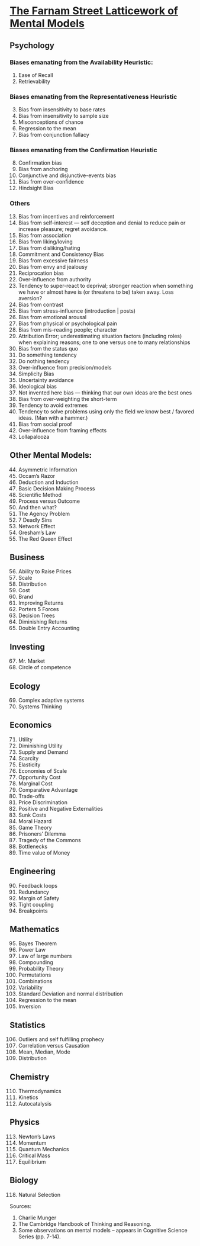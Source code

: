 




# [The Farnam Street Latticework of Mental Models](https://www.farnamstreetblog.com/mental-models/)


## Psychology



### Biases emanating from the Availability Heuristic:

1. Ease of Recall
2. Retrievability


### Biases emanating from the Representativeness Heuristic

3. Bias from insensitivity to base rates
4. Bias from insensitivity to sample size
5. Misconceptions of chance
6. Regression to the mean
7. Bias from conjunction fallacy


### Biases emanating from the Confirmation Heuristic

8. Confirmation bias
9. Bias from anchoring
10. Conjunctive and disjunctive-events bias
11. Bias from over-confidence 
12. Hindsight Bias


### Others

13. Bias from incentives and reinforcement
14. Bias from self-interest — self deception and denial to reduce pain or increase pleasure; regret avoidance.
15. Bias from association
16. Bias from liking/loving
17. Bias from disliking/hating
18. Commitment and Consistency Bias
19. Bias from excessive fairness
20. Bias from envy and jealousy
21. Reciprocation bias
22. Over-influence from authority
23. Tendency to super-react to deprival; stronger reaction when something we have or almost have is (or threatens to be) taken away. Loss aversion?
24. Bias from contrast
25. Bias from stress-influence (introduction | posts)
26. Bias from emotional arousal
27. Bias from physical or psychological pain
28. Bias from mis-reading people; character
29. Attribution Error; underestimating situation factors (including roles) when explaining reasons; one to one versus one to many relationships
30. Bias from the status quo
31. Do something tendency
32. Do nothing tendency
33. Over-influence from precision/models
34. Simplicity Bias
35. Uncertainty avoidance
36. Ideological bias
37. Not invented here bias — thinking that our own ideas are the best ones
38. Bias from over-weighting the short-term
39. Tendency to avoid extremes
40. Tendency to solve problems using only the field we know best / favored ideas. (Man with a hammer.)
41. Bias from social proof
42. Over-influence from framing effects
43. Lollapalooza



## Other Mental Models:

44. Asymmetric Information
45. Occam’s Razor
46. Deduction and Induction
47. Basic Decision Making Process
48. Scientific Method
49. Process versus Outcome
50. And then what?
51. The Agency Problem
52. 7 Deadly Sins
53. Network Effect
54. Gresham’s Law 
55. The Red Queen Effect


## Business

56. Ability to Raise Prices
57. Scale
58. Distribution
59. Cost
60. Brand
61. Improving Returns
62. Porters 5 Forces
63. Decision Trees
64. Diminishing Returns
65. Double Entry Accounting


## Investing

67. Mr. Market
68. Circle of competence


## Ecology

69. Complex adaptive systems
70. Systems Thinking


## Economics

71. Utility
72. Diminishing Utility
73. Supply and Demand
74. Scarcity
75. Elasticity
76. Economies of Scale
77. Opportunity Cost
78. Marginal Cost
79. Comparative Advantage
80. Trade-offs
81. Price Discrimination
82. Positive and Negative Externalities
83. Sunk Costs
84. Moral Hazard
85. Game Theory
86. Prisoners’ Dilemma
87. Tragedy of the Commons 
88. Bottlenecks
89. Time value of Money


## Engineering

90. Feedback loops
91. Redundancy
92. Margin of Safety
93. Tight coupling
94. Breakpoints


## Mathematics

95. Bayes Theorem
96. Power Law
97. Law of large numbers
98. Compounding
99. Probability Theory
100. Permutations
101. Combinations
102. Variability
103. Standard Deviation and normal distribution
104. Regression to the mean
105. Inversion


## Statistics

106. Outliers and self fulfilling prophecy
107. Correlation versus Causation
108. Mean, Median, Mode
109. Distribution


## Chemistry

110. Thermodynamics
111. Kinetics
112. Autocatalysis


## Physics

113. Newton’s Laws
114. Momentum
115. Quantum Mechanics
116. Critical Mass
117. Equilibrium


## Biology

118. Natural Selection

Sources:
1. Charlie Munger
2. The Cambridge Handbook of Thinking and Reasoning.
3. Some observations on mental models – appears in Cognitive Science Series (pp. 7-14).